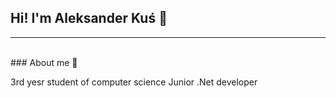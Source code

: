 <!--magic:commad to preview markdown file cmd-k v -->

## Hi! I'm Aleksander Kuś 👋
---
</br>
### About me 💬 

3rd yesr student of computer science
Junior .Net developer

<!--![alt text](image.jpg)--->
